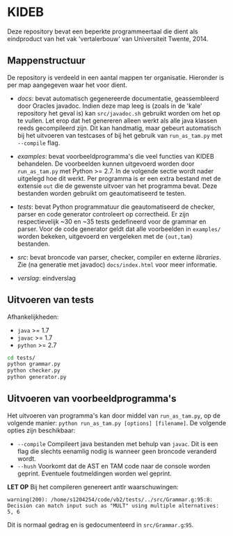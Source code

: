 KIDEB
==============
Deze repository bevat een beperkte programmeertaal die dient als eindproduct van
het vak 'vertalerbouw' van Universiteit Twente, 2014.

## Mappenstructuur
De repository is verdeeld in een aantal mappen ter organisatie. Hieronder is per
map aangegeven waar het voor dient.

* _docs_: bevat automatisch gegenereerde documentatie, geassembleerd door Oracles
          javadoc. Indien deze map leeg is (zoals in de 'kale' repository het geval
          is) kan `src/javadoc.sh` gebruikt worden om het op te vullen. Let erop dat
          het genereren alleen werkt als alle java klassen reeds gecompileerd zijn.
          Dit kan handmatig, maar gebeurt automatisch bij het uitvoeren van testcases
          of bij het gebruik van `run_as_tam.py` met `--compile` flag.

* _examples_: bevat voorbeeldprogramma's die veel functies van KIDEB behandelen. De
              voorbeelden kunnen uitgevoerd worden door `run_as_tam.py` met Python
              >= 2.7. In de volgende sectie wordt nader uitgelegd hoe dit werkt. Per
              programma is er een extra bestand met de extensie `out` die de gewenste
              uitvoer van het programma bevat. Deze bestanden worden gebruikt om
              geautomatiseerd te testen.

* _tests_: bevat Python programmatuur die geautomatiseerd de checker, parser en code
           generator controleert op correctheid. Er zijn respectievelijk ~30 en ~35
           tests gedefineerd voor de grammar en parser. Voor de code generator geldt 
           dat alle voorbeelden in `examples/` worden bekeken, uitgevoerd en vergeleken
           met de `{out,tam}` bestanden.

* _src_: bevat broncode van parser, checker, compiler en externe _libraries_. Zie (na
         generatie met javadoc) `docs/index.html` voor meer informatie.

* _verslag_: eindverslag

## Uitvoeren van tests
Afhankelijkheden:
 * `java` >= 1.7
 * `javac` >= 1.7
 * `python` >= 2.7

```bash
cd tests/
python grammar.py
python checker.py
python generator.py
```

## Uitvoeren van voorbeeldprogramma's
Het uitvoeren van programma's kan door middel van `run_as_tam.py`, op de volgende manier:
`python run_as_tam.py [options] [filename]`. De volgende opties zijn beschikbaar:

 * `--compile` Compileert java bestanden met behulp van `javac`. Dit is een flag die slechts
   eenamlig nodig is wanneer geen broncode veranderd wordt.
 * `--hush` Voorkomt dat de AST en TAM code naar de console worden geprint. Eventuele foutmeldingen
   worden wel geprint.

**LET OP** Bij het compileren genereert antlr waarschuwingen:

```
warning(200): /home/s1204254/code/vb2/tests/../src/Grammar.g:95:8: 
Decision can match input such as "MULT" using multiple alternatives: 5, 6
```

Dit is normaal gedrag en is gedocumenteerd in `src/Grammar.g`:`95`.
